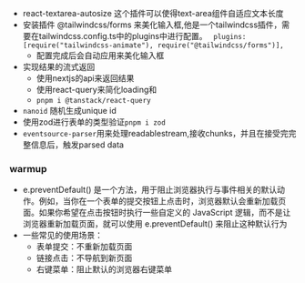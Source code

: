* react-textarea-autosize 这个插件可以使得text-area组件自适应文本长度
* 安装插件 @tailwindcss/forms 来美化输入框,他是一个tailwindcss插件，需要在tailwindcss.config.ts中的plugins中进行配置。
 ` plugins: [require("tailwindcss-animate"), require("@tailwindcss/forms")],`
  * 配置完成后会自动应用来美化输入框
* 实现结果的流式返回
  * 使用nextjs的api来返回结果
  * 使用react-query来简化loading和
  * `pnpm i @tanstack/react-query`
* `nanoid` 随机生成unique id 
* 使用zod进行表单的类型验证`pnpm i zod`
* `eventsource-parser`用来处理readablestream,接收chunks，并且在接受完完整信息后，触发parsed data

### warmup
* e.preventDefault() 是一个方法，用于阻止浏览器执行与事件相关的默认动作。例如，当你在一个表单的提交按钮上点击时，浏览器默认会重新加载页面。如果你希望在点击按钮时执行一些自定义的 JavaScript 逻辑，而不是让浏览器重新加载页面，就可以使用 e.preventDefault() 来阻止这种默认行为
* 一些常见的使用场景：
  * 表单提交：不重新加载页面
  * 链接点击：不导航到新页面
  * 右键菜单：阻止默认的浏览器右键菜单